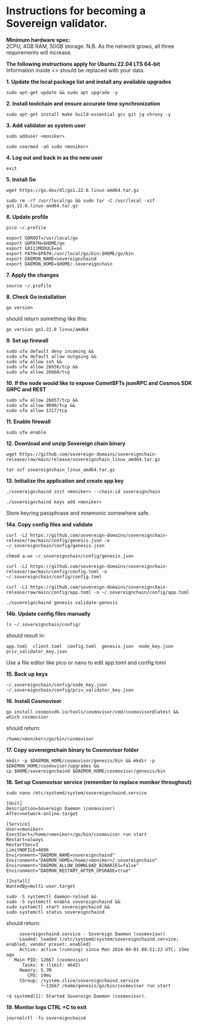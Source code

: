 # Instructions for becoming a Sovereign validator.

**Minimum hardware spec:**  
2CPU, 4GB RAM, 50GB storage. N.B. As the network grows, all three requirements will increase.

**The following instructions apply for Ubuntu 22.04 LTS 64-bit**  
Information inside <> should be replaced with your data.

**1. Update the local package list and install any available upgrades**

```console
sudo apt-get update && sudo apt upgrade -y
```

**2. Install toolchain and ensure accurate time synchronization**

```console
sudo apt-get install make build-essential gcc git jq chrony -y
```

**3. Add validator as system user**

```console
sudo adduser <moniker>
```
```console
sudo usermod -aG sudo <moniker>
```

**4. Log out and back in as the new user**
```console
exit
```

**5. Install Go**

```console
wget https://go.dev/dl/go1.22.0.linux-amd64.tar.gz
```
```console
sudo rm -rf /usr/local/go && sudo tar -C /usr/local -xzf go1.22.0.linux-amd64.tar.gz
```

**6. Update profile**
```console
pico ~/.profile
```


```console
export GOROOT=/usr/local/go
export GOPATH=$HOME/go
export GO111MODULE=on
export PATH=$PATH:/usr/local/go/bin:$HOME/go/bin
export DAEMON_NAME=sovereignchaind
export DAEMON_HOME=$HOME/.sovereignchain
```

**7. Apply the changes**
```console
source ~/.profile
```

**8. Check Go installation**
```console
go version
````
should return something like this:
```console
go version go1.22.0 linux/amd64
```

**9. Set up firewall**
```console
sudo ufw default deny incoming &&
sudo ufw default allow outgoing &&
sudo ufw allow ssh &&
sudo ufw allow 26656/tcp &&
sudo ufw allow 26660/tcp
```

**10. If the node would like to expose CometBFTs jsonRPC and Cosmos SDK GRPC and REST**

```console
sudo ufw allow 26657/tcp &&
sudo ufw allow 9090/tcp &&
sudo ufw allow 1317/tcp
```

**11. Enable firewall**

```console
sudo ufw enable
```

**12. Download and unzip Sovereign chain binary**

```console
wget https://github.com/sovereign-domains/sovereignchain-release/raw/main/release/sovereignchain_linux_amd64.tar.gz
```
```console
tar xzf sovereignchain_linux_amd64.tar.gz
```

**13. Initialize the application and create app key**

```console
./sovereignchaind init <moniker> --chain-id sovereignchain
```
```console
./sovereignchaind keys add <moniker>
```
Store keyring passphrase and mnemonic somewhere safe.

**14a. Copy config files and validate**

```console
curl -LJ https://github.com/sovereign-domains/sovereignchain-release/raw/main/config/genesis.json -o ~/.sovereignchain/config/genesis.json
```
```console
chmod a-wx ~/.sovereignchain/config/genesis.json
```
```console
curl -LJ https://github.com/sovereign-domains/sovereignchain-release/raw/main/config/config.toml -o ~/.sovereignchain/config/config.toml
```
```console
curl -LJ https://github.com/sovereign-domains/sovereignchain-release/raw/main/config/app.toml -o ~/.sovereignchain/config/app.toml
```
```console
./sovereignchaind genesis validate-genesis
```

**14b. Update config files manually**

```console
ls ~/.sovereignchain/config/
```

should result in:

```console
app.toml  client.toml  config.toml  genesis.json  node_key.json  priv_validator_key.json
```

Use a file editor like pico or nano to edit app.toml and config.toml

**15. Back up keys**

```console
~/.sovereignchain/config/node_key.json
~/.sovereignchain/config/priv_validator_key.json
```

**16. Install Cosmovisor**

```console
go install cosmossdk.io/tools/cosmovisor/cmd/cosmovisor@latest &&
which cosmovisor
```

should return:

```console
/home/<moniker>/go/bin/cosmovisor
```

**17. Copy sovereignchain binary to Cosmovisor folder**

```console
mkdir -p $DAEMON_HOME/cosmovisor/genesis/bin && mkdir -p $DAEMON_HOME/cosmovisor/upgrades &&
cp $HOME/sovereignchaind $DAEMON_HOME/cosmovisor/genesis/bin
```

**18. Set up Cosmovisor service (remember to replace moniker throughout)**

```console
sudo nano /etc/systemd/system/sovereignchaind.service
```

```console
[Unit]
Description=Sovereign Daemon (cosmovisor)
After=network-online.target

[Service]
User=<moniker>
ExecStart=/home/<moniker>/go/bin/cosmovisor run start
Restart=always
RestartSec=3
LimitNOFILE=4096
Environment="DAEMON_NAME=sovereignchaind"
Environment="DAEMON_HOME=/home/<moniker>/.sovereignchain"
Environment="DAEMON_ALLOW_DOWNLOAD_BINARIES=false"
Environment="DAEMON_RESTART_AFTER_UPGRADE=true"

[Install]
WantedBy=multi-user.target
```

```console
sudo -S systemctl daemon-reload &&
sudo -S systemctl enable sovereignchaind &&
sudo systemctl start sovereignchaind &&
sudo systemctl status sovereignchaind
```

should return:

```console
     sovereignchaind.service - Sovereign Daemon (cosmovisor)
     Loaded: loaded (/etc/systemd/system/sovereignchaind.service; enabled; vendor preset: enabled)
     Active: active (running) since Mon 2024-04-01 08:51:22 UTC; 23ms ago
   Main PID: 12667 (cosmovisor)
      Tasks: 6 (limit: 4642)
     Memory: 5.7M
        CPU: 19ms
     CGroup: /system.slice/sovereignchaind.service
             └─12667 /home/genesis/go/bin/cosmovisor run start

~$ systemd[1]: Started Sovereign Daemon (cosmovisor).
```

**19. Monitor logs CTRL +C to exit**

```console
journalctl -fu sovereignchaind
```
